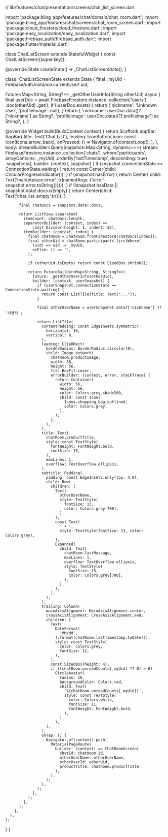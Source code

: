 // lib/features/chat/presentation/screens/chat_list_screen.dart

import 'package:bling_app/features/chat/domain/chat_room.dart';
import 'package:bling_app/features/chat/screens/chat_room_screen.dart';
import 'package:cloud_firestore/cloud_firestore.dart';
import 'package:easy_localization/easy_localization.dart';
import 'package:firebase_auth/firebase_auth.dart';
import 'package:flutter/material.dart';

class ChatListScreen extends StatefulWidget {
  const ChatListScreen({super.key});

  @override
  State<ChatListScreen> createState() => _ChatListScreenState();
}

class _ChatListScreenState extends State<ChatListScreen> {
  final _myUid = FirebaseAuth.instance.currentUser!.uid;

  Future<Map<String, String?>> _getOtherUserInfo(String otherUid) async {
    final userDoc = await FirebaseFirestore.instance
        .collection('users')
        .doc(otherUid)
        .get();
    if (!userDoc.exists) {
      return {'nickname': 'Unknown User', 'profileImage': null};
    }
    return {
      'nickname': userDoc.data()?['nickname'] as String?,
      'profileImage': userDoc.data()?['profileImage'] as String?,
    };
  }

  @override
  Widget build(BuildContext context) {
    return Scaffold(
      appBar: AppBar(
        title: Text('Chat List'),
        leading: IconButton(
          icon: const Icon(Icons.arrow_back),
          onPressed: () => Navigator.of(context).pop(),
        ),
      ),
      body: StreamBuilder<QuerySnapshot<Map<String, dynamic>>>(
        stream: FirebaseFirestore.instance
            .collection('chats')
            .where('participants', arrayContains: _myUid)
            .orderBy('lastTimestamp', descending: true)
            .snapshots(),
        builder: (context, snapshot) {
          if (snapshot.connectionState == ConnectionState.waiting) {
            return const Center(child: CircularProgressIndicator());
          }
          if (snapshot.hasError) {
            return Center(
                child: Text('marketplace.error'
                    .tr(namedArgs: {'error': snapshot.error.toString()})));
          }
          if (!snapshot.hasData || snapshot.data!.docs.isEmpty) {
            return Center(child: Text('chat_list_empty'.tr()));
          }

          final chatDocs = snapshot.data!.docs;

          return ListView.separated(
            itemCount: chatDocs.length,
            separatorBuilder: (context, index) =>
                const Divider(height: 1, indent: 82),
            itemBuilder: (context, index) {
              final chatRoom = ChatRoom.fromFirestore(chatDocs[index]);
              final otherUid = chatRoom.participants.firstWhere(
                (uid) => uid != _myUid,
                orElse: () => '',
              );

              if (otherUid.isEmpty) return const SizedBox.shrink();

              return FutureBuilder<Map<String, String?>>(
                future: _getOtherUserInfo(otherUid),
                builder: (context, userSnapshot) {
                  if (userSnapshot.connectionState == ConnectionState.waiting) {
                    return const ListTile(title: Text("..."));
                  }

                  final otherUserName = userSnapshot.data?['nickname'] ?? '사용자';

                  return ListTile(
                    contentPadding: const EdgeInsets.symmetric(
                      horizontal: 16,
                      vertical: 8,
                    ),
                    leading: ClipRRect(
                      borderRadius: BorderRadius.circular(8),
                      child: Image.network(
                        chatRoom.productImage,
                        width: 56,
                        height: 56,
                        fit: BoxFit.cover,
                        errorBuilder: (context, error, stackTrace) {
                          return Container(
                            width: 56,
                            height: 56,
                            color: Colors.grey.shade200,
                            child: const Icon(
                              Icons.shopping_bag_outlined,
                              color: Colors.grey,
                            ),
                          );
                        },
                      ),
                    ),
                    title: Text(
                      chatRoom.productTitle,
                      style: const TextStyle(
                        fontWeight: FontWeight.bold,
                        fontSize: 15,
                      ),
                      maxLines: 1,
                      overflow: TextOverflow.ellipsis,
                    ),
                    subtitle: Padding(
                      padding: const EdgeInsets.only(top: 4.0),
                      child: Row(
                        children: [
                          Text(
                            otherUserName,
                            style: TextStyle(
                              fontSize: 13,
                              color: Colors.grey[700],
                            ),
                          ),
                          const Text(
                            ' • ',
                            style: TextStyle(fontSize: 13, color: Colors.grey),
                          ),
                          Expanded(
                            child: Text(
                              chatRoom.lastMessage,
                              maxLines: 1,
                              overflow: TextOverflow.ellipsis,
                              style: TextStyle(
                                fontSize: 13,
                                color: Colors.grey[700],
                              ),
                            ),
                          ),
                        ],
                      ),
                    ),
                    trailing: Column(
                      mainAxisAlignment: MainAxisAlignment.center,
                      crossAxisAlignment: CrossAxisAlignment.end,
                      children: [
                        Text(
                          DateFormat(
                            'MM/dd',
                          ).format(chatRoom.lastTimestamp.toDate()),
                          style: const TextStyle(
                            color: Colors.grey,
                            fontSize: 12,
                          ),
                        ),
                        const SizedBox(height: 4),
                        if ((chatRoom.unreadCounts[_myUid] ?? 0) > 0)
                          CircleAvatar(
                            radius: 10,
                            backgroundColor: Colors.red,
                            child: Text(
                              '${chatRoom.unreadCounts[_myUid]}',
                              style: const TextStyle(
                                color: Colors.white,
                                fontSize: 11,
                                fontWeight: FontWeight.bold,
                              ),
                            ),
                          ),
                      ],
                    ),
                    onTap: () {
                      Navigator.of(context).push(
                        MaterialPageRoute(
                          builder: (context) => ChatRoomScreen(
                            chatId: chatRoom.id,
                            otherUserName: otherUserName,
                            otherUserId: otherUid,
                            productTitle: chatRoom.productTitle,
                          ),
                        ),
                      );
                    },
                  );
                },
              );
            },
          );
        },
      ),
    );
  }
}

